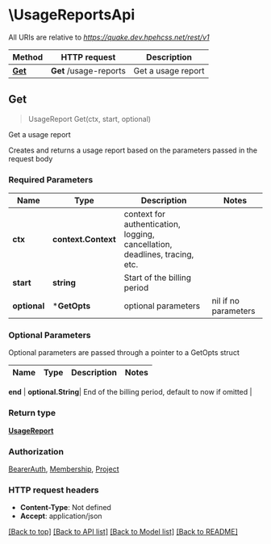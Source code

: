 # \UsageReportsApi

All URIs are relative to *https://quake.dev.hpehcss.net/rest/v1*

Method | HTTP request | Description
------------- | ------------- | -------------
[**Get**](UsageReportsApi.md#Get) | **Get** /usage-reports | Get a usage report



## Get

> UsageReport Get(ctx, start, optional)

Get a usage report

Creates and returns a usage report based on the parameters passed in the request body 

### Required Parameters


Name | Type | Description  | Notes
------------- | ------------- | ------------- | -------------
**ctx** | **context.Context** | context for authentication, logging, cancellation, deadlines, tracing, etc.
**start** | **string**| Start of the billing period | 
 **optional** | ***GetOpts** | optional parameters | nil if no parameters

### Optional Parameters

Optional parameters are passed through a pointer to a GetOpts struct


Name | Type | Description  | Notes
------------- | ------------- | ------------- | -------------

 **end** | **optional.String**| End of the billing period, default to now if omitted | 

### Return type

[**UsageReport**](UsageReport.md)

### Authorization

[BearerAuth](../README.md#BearerAuth), [Membership](../README.md#Membership), [Project](../README.md#Project)

### HTTP request headers

- **Content-Type**: Not defined
- **Accept**: application/json

[[Back to top]](#) [[Back to API list]](../README.md#documentation-for-api-endpoints)
[[Back to Model list]](../README.md#documentation-for-models)
[[Back to README]](../README.md)


